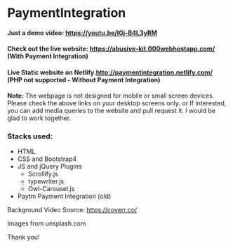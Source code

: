 # PaymentIntegration

#### Just a demo video: https://youtu.be/IGj-B4L3yRM
#### Check out the live website: https://abusive-kit.000webhostapp.com/ (With Payment Integration)
#### Live Static website on Netlify.http://paymentintegration.netlify.com/ (PHP not supported - Without Payment Integration)

**Note:** The webpage is not designed for mobile or small screen devices. Please check the above links on your desktop screens only. or If interested, you can add media queries to the website and pull request it. I would be glad to work together.

### Stacks used:

+ HTML
+ CSS and Bootstrap4
+ JS and jQuery Plugins
  + Scrollify.js
  + typewriter.js
  + Owl-Carousel.js
+ Paytm Payment Integration (old)

Background Video Source: https://coverr.co/ 

Images from unsplash.com

Thank you!
